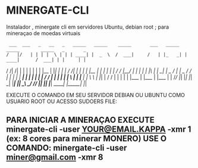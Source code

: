 # MINERGATE-CLI
Instalador , minergate cli em servidores Ubuntu, debian root ; para mineraçao de moedas virtuais 

     ___  ___   _   __   _   _____   _____    _____       ___   _____   _____        _____   _       _  
    /   |/   | | | |  \ | | | ____| |  _  \  /  ___|     /   | |_   _| | ____|      /  ___| | |     | | 
   / /|   /| | | | |   \| | | |__   | |_| |  | |        / /| |   | |   | |__        | |     | |     | | 
  / / |__/ | | | | | |\   | |  __|  |  _  /  | |  _    / / | |   | |   |  __|       | |     | |     | | 
 / /       | | | | | | \  | | |___  | | \ \  | |_| |  / /  | |   | |   | |___       | |___  | |___  | | 
/_/        |_| |_| |_|  \_| |_____| |_|  \_\ \_____/ /_/   |_|   |_|   |_____|      \_____| |_____| |_| 


EXECUTE O COMANDO EM SEU SERVIDOR DEBIAN OU UBUNTU COMO USUARIO ROOT OU ACESSO SUDOERS FILE:

PARA INICIAR A MINERAÇAO EXECUTE 
minergate-cli -user <YOUR@EMAIL.KAPPA> -xmr 1
(ex: 8 cores para minerar MONERO) USE O COMANDO:
minergate-cli -user miner@gmail.com -xmr 8
-----------------------------------------------
